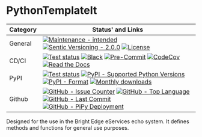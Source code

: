 # PythonTemplateIt

| **Category** | **Status' and Links**                                                                                                                                                                         |
| ------------ | --------------------------------------------------------------------------------------------------------------------------------------------------------------------------------------------- |
| General      | [![][general_maintenance_y_img]][general_maintenance_y_lnk] [![][general_semver_pic]][general_semver_link] [![][general_license_img]][general_license_lnk]                                    |
| CD/CI        | [![][gh_tests_img]][gh_tests_lnk] [![][cicd_codestyle_img]][cicd_codestyle_lnk] [![][cicd_pre_commit_img]][cicd_pre_commit_lnk] [![][codecov_img]][codecov_lnk] [![][gh_doc_img]][gh_doc_lnk] |
| PyPI         | [![][pypi_release_img]][pypi_release_lnk] [![][pypi_py_versions_img]][pypi_py_versions_lnk] [![][pypi_format_img]][pypi_format_lnk] [![][pypi_downloads_img]][pypi_downloads_lnk]             |
| Github       | [![][gh_issues_img]][gh_issues_lnk] [![][gh_language_img]][gh_language_lnk] [![][gh_last_commit_img]][gh_last_commit_lnk] [![][gh_deployment_img]][gh_deployment_lnk]                         |

Designed for the use in the Bright Edge eServices echo system. It defines methods and functions for general use purposes.

[cicd_codestyle_img]: https://img.shields.io/badge/code%20style-black-000000.svg "Black"
[cicd_codestyle_lnk]: https://github.com/psf/black "Black"
[cicd_pre_commit_img]: https://img.shields.io/github/actions/workflow/status/hendrikdutoit/PoetryExample/pre-commit.yml?label=pre-commit "Pre-Commit"
[cicd_pre_commit_lnk]: https://github.com/hendrikdutoit/PoetryExample/blob/master/.github/workflows/pre-commit.yml "Pre-Commit"
[codecov_img]: https://img.shields.io/codecov/c/gh/hendrikdutoit/PoetryExample "CodeCov"
[codecov_lnk]: https://app.codecov.io/gh/hendrikdutoit/PoetryExample "CodeCov"
[general_license_img]: https://img.shields.io/pypi/l/PythonTemplateIt "License"
[general_license_lnk]: https://github.com/hendrikdutoit/PoetryExample/blob/master/LICENSE "License"
[general_maintenance_y_img]: https://img.shields.io/badge/Maintenance%20Intended-%E2%9C%94-green.svg?style=flat-square "Maintenance - intended"
[general_maintenance_y_lnk]: http://unmaintained.tech/ "Maintenance - intended"
[general_semver_link]: https://semver.org/ "Sentic Versioning - 2.0.0"
[general_semver_pic]: https://img.shields.io/badge/Semantic%20Versioning-2.0.0-brightgreen.svg?style=flat-square "Sentic Versioning - 2.0.0"
[gh_deployment_img]: https://img.shields.io/github/deployments/hendrikdutoit/PoetryExample/pypi "GitHub - PiPy Deployment"
[gh_deployment_lnk]: https://github.com/hendrikdutoit/PoetryExample/deployments/pypi "GitHub - PiPy Deployment"
[gh_doc_img]: https://img.shields.io/readthedocs/PythonTemplateIt "Read the Docs"
[gh_doc_lnk]: https://github.com/hendrikdutoit/PoetryExample/blob/master/.github/workflows/check-rst-documentation.yml "Read the Docs"
[gh_issues_img]: https://img.shields.io/github/issues-raw/hendrikdutoit/PoetryExample "GitHub - Issue Counter"
[gh_issues_lnk]: https://github.com/hendrikdutoit/PoetryExample/issues "GitHub - Issue Counter"
[gh_language_img]: https://img.shields.io/github/languages/top/hendrikdutoit/PoetryExample "GitHub - Top Language"
[gh_language_lnk]: https://github.com/hendrikdutoit/PoetryExample "GitHub - Top Language"
[gh_last_commit_img]: https://img.shields.io/github/last-commit/hendrikdutoit/PoetryExample/master "GitHub - Last Commit"
[gh_last_commit_lnk]: https://github.com/hendrikdutoit/PoetryExample/commit/master "GitHub - Last Commit"
[gh_tests_img]: https://img.shields.io/github/actions/workflow/status/hendrikdutoit/PoetryExample/ci.yml?label=ci "Test status"
[gh_tests_lnk]: https://github.com/hendrikdutoit/PoetryExample/blob/master/.github/workflows/ci.yml "Test status"
[pypi_downloads_img]: https://img.shields.io/pypi/dm/PythonTemplateIt "Monthly downloads"
[pypi_downloads_lnk]: https://pypi.org/project/PythonTemplateIt/ "Monthly downloads"
[pypi_format_img]: https://img.shields.io/pypi/wheel/PythonTemplateIt "PyPI - Format"
[pypi_format_lnk]: https://pypi.org/project/PythonTemplateIt/ "PyPI - Format"
[pypi_py_versions_img]: https://img.shields.io/pypi/pyversions/PythonTemplateIt "PyPI - Supported Python Versions"
[pypi_py_versions_lnk]: https://pypi.org/project/PythonTemplateIt/ "PyPI - Supported Python Versions"
[pypi_release_img]: https://img.shields.io/pypi/v/PythonTemplateIt "Test status"
[pypi_release_lnk]: https://pypi.org/project/PythonTemplateIt/ "Test status"
